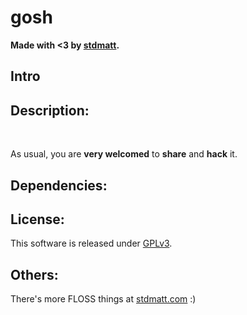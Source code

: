 # gosh

**Made with <3 by [stdmatt](http://stdmatt.com).**

## Intro

## Description:

<br>

As usual, you are **very welcomed** to **share** and **hack** it.


## Dependencies:


## License:

This software is released under [GPLv3](https://www.gnu.org/licenses/gpl-3.0.en.html).


## Others:

There's more FLOSS things at [stdmatt.com](https://stdmatt.com) :)
